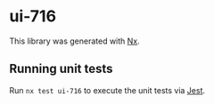 # ui-716

This library was generated with [Nx](https://nx.dev).

## Running unit tests

Run `nx test ui-716` to execute the unit tests via [Jest](https://jestjs.io).
